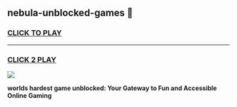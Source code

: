 
## nebula-unblocked-games 👋
<h3>
<a href="https://premium.freeplayer.one?title=nebula-unblocked-games&ref=14F">CLICK TO PLAY</a></h3>
<hr>

<h3>
<a href="https://premium.freeplayer.one?title=nebula-unblocked-games&ref=14F">CLICK 2 PLAY</a>
  
</h3>

<a href="https://premium.freeplayer.one?title=nebula-unblocked-games&ref=12F/"><img src="https://clearcache.store/games.png"></a>


**worlds hardest game unblocked: Your Gateway to Fun and Accessible Online Gaming**
